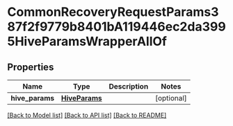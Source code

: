 # CommonRecoveryRequestParams387f2f9779b8401bA119446ec2da3995HiveParamsWrapperAllOf


## Properties
Name | Type | Description | Notes
------------ | ------------- | ------------- | -------------
**hive_params** | [**HiveParams**](HiveParams.md) |  | [optional] 

[[Back to Model list]](../README.md#documentation-for-models) [[Back to API list]](../README.md#documentation-for-api-endpoints) [[Back to README]](../README.md)


